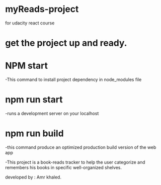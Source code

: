 # myReads-project

for udacity react course

# get the project up and ready.

# NPM start

-This command to install project dependency in node_modules file

# npm run start

-runs a development server on your localhost

# npm run build

-this command produce an optimized production build version of the web app

-This project is a book-reads tracker to help the user categorize and remembers his books in specific well-organized shelves.

developed by : Amr khaled.
